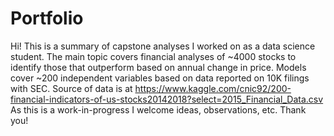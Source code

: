 # Portfolio
Hi! This is a summary of capstone analyses I worked on as a data science student. The main topic covers financial analyses of ~4000 stocks to identify those that outperform based on annual change in price. Models cover ~200 independent variables based on data reported on 10K filings with SEC. Source of data is at https://www.kaggle.com/cnic92/200-financial-indicators-of-us-stocks20142018?select=2015_Financial_Data.csv As this is a work-in-progress I welcome ideas, observations, etc. Thank you!
